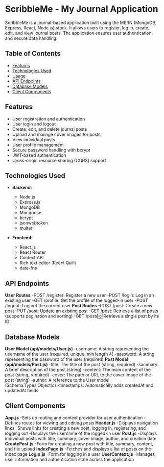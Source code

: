 # ScribbleMe - My Journal Application

ScribbleMe is a journal-based application built using the MERN (MongoDB, Express, React, Node.js) stack. It allows users to register, log in, create, edit, and view journal posts. The application ensures user authentication and secure data handling.

## Table of Contents

- [Features](#features)
- [Technologies Used](#technologies-used)
- [Usage](#usage)
- [API Endpoints](#api-endpoints)
- [Database Models](#database-models)
- [Client Components](#client-components)

## Features

- User registration and authentication
- User login and logout
- Create, edit, and delete journal posts
- Upload and manage cover images for posts
- View individual posts
- User profile management
- Secure password handling with bcrypt
- JWT-based authentication
- Cross-origin resource sharing (CORS) support

## Technologies Used

- **Backend:**
  - Node.js
  - Express.js
  - MongoDB
  - Mongoose
  - bcrypt
  - jsonwebtoken
  - multer

- **Frontend:**
  - React.js
  - React Router
  - Context API
  - Rich text editor (React Quill)
  - date-fns

## API Endpoints
**User Routes**
-POST /register: Register a new user
-POST /login: Log in an existing user
-GET /profile: Get the profile of the logged-in user
-POST /logout: Log out the current user
**Post Routes**
-POST /post: Create a new post
-PUT /post: Update an existing post
-GET /post: Retrieve a list of posts (supports pagination and sorting)
-GET /post/:id: Retrieve a single post by its ID
## Database Models
**User Model (api/models/User.js)**
-username: A string representing the username of the user (required, unique, min length 4)
-password: A string representing the password of the user (required)
**Post Model (api/models/Post.js)**
-title: The title of the post (string, required)
-summary: A brief description of the post (string)
-content: The main content of the post (string, required)
-cover: The path or URL to the cover image of the post (string)
-author: A reference to the User model (Schema.Types.ObjectId)
-timestamps: Automatically adds createdAt and updatedAt fields
## Client Components
**App.js**
-Sets up routing and context provider for user authentication
-Defines routes for viewing and editing posts
**Header.js**
-Displays navigation links
-Shows links for creating a new post, logging in, registering, and logging out
-Displays the username of the logged-in user
**Post.js**
-Displays individual posts with title, summary, cover image, author, and creation date
**CreatePost.js**
-Form for creating a new post with title, summary, content, and file upload
**IndexPage.js**
-Fetches and displays a list of posts on the index page
**Login.js**
-Form for logging in a user
**UserContext.js**
-Manages user information and authentication state across the application
